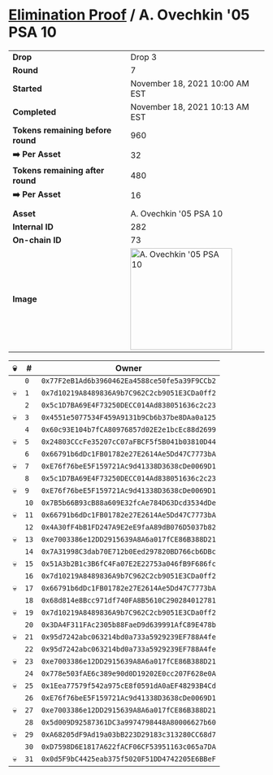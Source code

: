 # [Elimination Proof](./readme.md) / A. Ovechkin &#039;05 PSA 10

|||
|---|---|
| **Drop** | Drop 3 |
| **Round** | 7 |
| **Started** | November 18, 2021 10:00 AM EST |
| **Completed** | November 18, 2021 10:13 AM EST |
| **Tokens remaining before round** | 960 |
| **➡️ Per Asset** | 32 |
| **Tokens remaining after round** | 480 |
| **➡️ Per Asset** | 16 |
| | |
| **Asset** | A. Ovechkin &#039;05 PSA 10 |
| **Internal ID** | 282 |
| **On-chain ID** | 73 |
| **Image** | <img src="https://tcdn.blokpax.com/94d9199b-dc36-4b60-8c4d-5e825f80b0b2/0cf5dc8031ba8fbbec55ab2547fd26e07170adf25681302ab93d37a11a345d0c.jpg" height="200" alt="A. Ovechkin &#039;05 PSA 10" /> |


| 💀 | # | Owner |
| --- | --- | --- |
|  | `0` | `0x77F2eB1Ad6b3960462Ea4588ce50fe5a39F9CCb2` |
| 💀 | `1` | `0x7d10219A8489836A9b7C962C2cb9051E3CDa0ff2` |
|  | `2` | `0x5c1D7BA69E4F73250DECC014Ad838051636c2c23` |
| 💀 | `3` | `0x4551e5077534F459A9131b9Cb6b37be8DAa0a125` |
|  | `4` | `0x60c93E104b7fCA80976857d02E2e1bcEc88d2699` |
| 💀 | `5` | `0x24803CCcFe35207cC07aFBCF5f5B041b03810D44` |
|  | `6` | `0x66791b6dDc1FB01782e27E2614Ae5Dd47C7773bA` |
| 💀 | `7` | `0xE76f76beE5F159721Ac9d41338D3638cDe0069D1` |
|  | `8` | `0x5c1D7BA69E4F73250DECC014Ad838051636c2c23` |
| 💀 | `9` | `0xE76f76beE5F159721Ac9d41338D3638cDe0069D1` |
|  | `10` | `0x7B5b66B93cB88a609E32fcAe784D63Dcd3534dDe` |
| 💀 | `11` | `0x66791b6dDc1FB01782e27E2614Ae5Dd47C7773bA` |
|  | `12` | `0x4A30fF4bB1FD247A9E2eE9faA89dB076D5037b82` |
| 💀 | `13` | `0xe7003386e12DD2915639A8A6a017fCE86B388D21` |
|  | `14` | `0x7A31998C3dab70E712b0Eed297820BD766cb6DBc` |
| 💀 | `15` | `0x51A3b2B1c3B6fC4Fa07E2E22753a046fB9F686fc` |
|  | `16` | `0x7d10219A8489836A9b7C962C2cb9051E3CDa0ff2` |
| 💀 | `17` | `0x66791b6dDc1FB01782e27E2614Ae5Dd47C7773bA` |
|  | `18` | `0x68d814e8Bcc971df740FA8B5610C290284012781` |
| 💀 | `19` | `0x7d10219A8489836A9b7C962C2cb9051E3CDa0ff2` |
|  | `20` | `0x3DA4F311FAc2305b88FaeD9d639991AfC89E478b` |
| 💀 | `21` | `0x95d7242abc063214bd0a733a5929239EF788A4fe` |
|  | `22` | `0x95d7242abc063214bd0a733a5929239EF788A4fe` |
| 💀 | `23` | `0xe7003386e12DD2915639A8A6a017fCE86B388D21` |
|  | `24` | `0x778e503fAE6c389e90d0D19202E0cc207F628e0A` |
| 💀 | `25` | `0x1Eea77579f542a975cE8f0591dA0aEF48293B4Cd` |
|  | `26` | `0xE76f76beE5F159721Ac9d41338D3638cDe0069D1` |
| 💀 | `27` | `0xe7003386e12DD2915639A8A6a017fCE86B388D21` |
|  | `28` | `0x5d009D92587361DC3a9974798448A80006627b60` |
| 💀 | `29` | `0xA68205dF9Ad19a03bB223D29183c313280CC68d7` |
|  | `30` | `0xD7598D6E1817A622fACF06CF53951163c065a7DA` |
| 💀 | `31` | `0x0d5F9bC4425eab375f5020F51DD4742205E6BBeF` |
